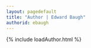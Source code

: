 ```yaml
---
layout: pagedefault
title: "Author | Edward Baugh"
authorid: ebaugh
---
```

{% include loadAuthor.html %}